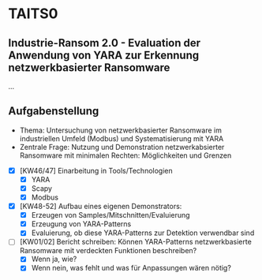 # TAITS0
## Industrie-Ransom 2.0 - Evaluation der Anwendung von YARA zur Erkennung netzwerkbasierter Ransomware
...
<!---
| Projektstruktur | Referenz |
| --- | --- |
| Abschlussbericht | [./smkits5-stegodetect.pdf](./smkits5-stegodetect.pdf) |
-->
## Aufgabenstellung
- Thema: Untersuchung von netzwerkbasierter Ransomware im industriellen Umfeld (Modbus) und Systematisierung mit YARA
- Zentrale Frage: Nutzung und Demonstration netzwerkabsierter Ransomware mit minimalen Rechten: Möglichkeiten und Grenzen
- [X] [KW46/47] Einarbeitung in Tools/Technologien
    - [X] YARA
    - [X] Scapy
    - [X] Modbus
- [X] [KW48-52] Aufbau eines eigenen Demonstrators:
    - [X] Erzeugen von Samples/Mitschnitten/Evaluierung
    - [X] Erzeugung von YARA-Patterns
    - [X] Evaluierung, ob diese YARA-Patterns zur Detektion verwendbar sind
- [ ] [KW01/02] Bericht schreiben: Können YARA-Patterns netzwerkbasierte Ransomware mit verdeckten Funktionen beschreiben?
    - [X] Wenn ja, wie?
    - [X] Wenn nein, was fehlt und was für Anpassungen wären nötig?
